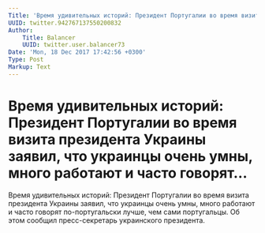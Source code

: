 ```yaml
---
Title: 'Время удивительных историй: Президент Португалии во время визита президента Украины заявил, что украинцы очень умны, много работают и часто говорят…'
UUID: twitter.942767137550200832
Author:
    Title: Balancer
    UUID: twitter.user.balancer73
Date: 'Mon, 18 Dec 2017 17:42:56 +0300'
Type: Post
Markup: Text
---
```


# Время удивительных историй: Президент Португалии во время визита президента Украины заявил, что украинцы очень умны, много работают и часто говорят…

Время удивительных историй: Президент Португалии во время
визита президента Украины заявил, что украинцы очень умны,
много работают и часто говорят по-португальски лучше, чем
сами португальцы. Об этом сообщил пресс-секретарь
украинского президента.